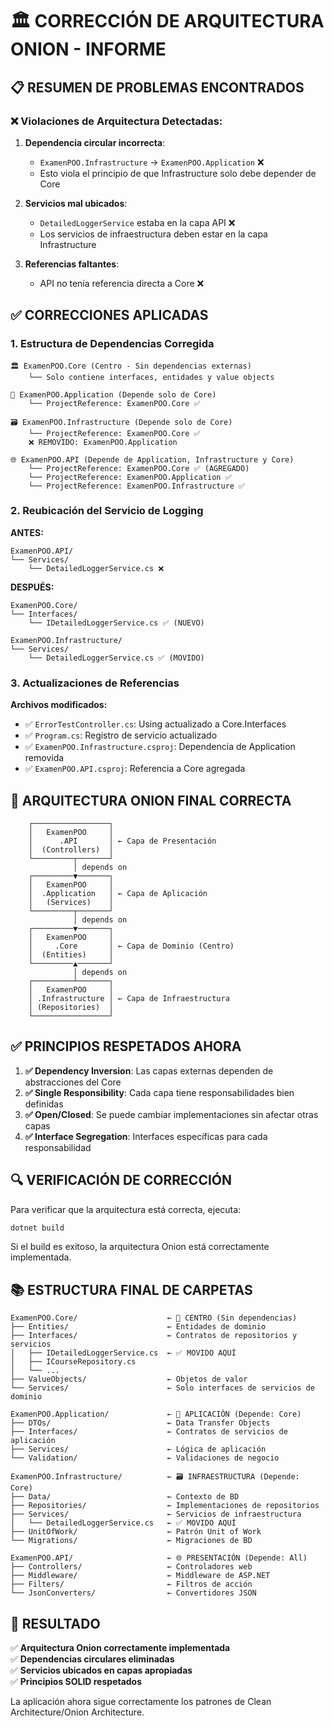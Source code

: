 # 🏛️ CORRECCIÓN DE ARQUITECTURA ONION - INFORME

## 📋 **RESUMEN DE PROBLEMAS ENCONTRADOS**

### ❌ **Violaciones de Arquitectura Detectadas:**

1. **Dependencia circular incorrecta**: 
   - `ExamenPOO.Infrastructure` → `ExamenPOO.Application` ❌
   - Esto viola el principio de que Infrastructure solo debe depender de Core

2. **Servicios mal ubicados**:
   - `DetailedLoggerService` estaba en la capa API ❌
   - Los servicios de infraestructura deben estar en la capa Infrastructure

3. **Referencias faltantes**:
   - API no tenía referencia directa a Core ❌

## ✅ **CORRECCIONES APLICADAS**

### **1. Estructura de Dependencias Corregida**

```
🏛️ ExamenPOO.Core (Centro - Sin dependencias externas)
    └── Solo contiene interfaces, entidades y value objects

🔧 ExamenPOO.Application (Depende solo de Core)
    └── ProjectReference: ExamenPOO.Core ✅

🗃️ ExamenPOO.Infrastructure (Depende solo de Core)
    └── ProjectReference: ExamenPOO.Core ✅
    ❌ REMOVIDO: ExamenPOO.Application

🌐 ExamenPOO.API (Depende de Application, Infrastructure y Core)
    └── ProjectReference: ExamenPOO.Core ✅ (AGREGADO)
    └── ProjectReference: ExamenPOO.Application ✅
    └── ProjectReference: ExamenPOO.Infrastructure ✅
```

### **2. Reubicación del Servicio de Logging**

**ANTES:**
```
ExamenPOO.API/
└── Services/
    └── DetailedLoggerService.cs ❌
```

**DESPUÉS:**
```
ExamenPOO.Core/
└── Interfaces/
    └── IDetailedLoggerService.cs ✅ (NUEVO)

ExamenPOO.Infrastructure/
└── Services/
    └── DetailedLoggerService.cs ✅ (MOVIDO)
```

### **3. Actualizaciones de Referencias**

**Archivos modificados:**
- ✅ `ErrorTestController.cs`: Using actualizado a Core.Interfaces
- ✅ `Program.cs`: Registro de servicio actualizado
- ✅ `ExamenPOO.Infrastructure.csproj`: Dependencia de Application removida
- ✅ `ExamenPOO.API.csproj`: Referencia a Core agregada

## 🎯 **ARQUITECTURA ONION FINAL CORRECTA**

```
    ┌─────────────────┐
    │   ExamenPOO     │
    │      .API       │ ← Capa de Presentación
    │  (Controllers)  │
    └─────────┬───────┘
              │ depends on
    ┌─────────▼───────┐
    │   ExamenPOO     │
    │  .Application   │ ← Capa de Aplicación  
    │   (Services)    │
    └─────────┬───────┘
              │ depends on
    ┌─────────▼───────┐
    │   ExamenPOO     │
    │     .Core       │ ← Capa de Dominio (Centro)
    │  (Entities)     │
    └─────────▲───────┘
              │ depends on
    ┌─────────┴───────┐
    │   ExamenPOO     │
    │ .Infrastructure │ ← Capa de Infraestructura
    │ (Repositories)  │
    └─────────────────┘
```

## ✅ **PRINCIPIOS RESPETADOS AHORA**

1. **✅ Dependency Inversion**: Las capas externas dependen de abstracciones del Core
2. **✅ Single Responsibility**: Cada capa tiene responsabilidades bien definidas
3. **✅ Open/Closed**: Se puede cambiar implementaciones sin afectar otras capas
4. **✅ Interface Segregation**: Interfaces específicas para cada responsabilidad

## 🔍 **VERIFICACIÓN DE CORRECCIÓN**

Para verificar que la arquitectura está correcta, ejecuta:

```bash
dotnet build
```

Si el build es exitoso, la arquitectura Onion está correctamente implementada.

## 📚 **ESTRUCTURA FINAL DE CARPETAS**

```
ExamenPOO.Core/                    ← 🎯 CENTRO (Sin dependencias)
├── Entities/                      ← Entidades de dominio
├── Interfaces/                    ← Contratos de repositorios y servicios
│   ├── IDetailedLoggerService.cs  ← ✅ MOVIDO AQUÍ
│   ├── ICourseRepository.cs
│   └── ...
├── ValueObjects/                  ← Objetos de valor
└── Services/                      ← Solo interfaces de servicios de dominio

ExamenPOO.Application/             ← 🔧 APLICACIÓN (Depende: Core)
├── DTOs/                          ← Data Transfer Objects
├── Interfaces/                    ← Contratos de servicios de aplicación
├── Services/                      ← Lógica de aplicación
└── Validation/                    ← Validaciones de negocio

ExamenPOO.Infrastructure/          ← 🗃️ INFRAESTRUCTURA (Depende: Core)
├── Data/                          ← Contexto de BD
├── Repositories/                  ← Implementaciones de repositorios
├── Services/                      ← Servicios de infraestructura
│   └── DetailedLoggerService.cs   ← ✅ MOVIDO AQUÍ
├── UnitOfWork/                    ← Patrón Unit of Work
└── Migrations/                    ← Migraciones de BD

ExamenPOO.API/                     ← 🌐 PRESENTACIÓN (Depende: All)
├── Controllers/                   ← Controladores web
├── Middleware/                    ← Middleware de ASP.NET
├── Filters/                       ← Filtros de acción
└── JsonConverters/                ← Convertidores JSON
```

## 🎉 **RESULTADO**

✅ **Arquitectura Onion correctamente implementada**  
✅ **Dependencias circulares eliminadas**  
✅ **Servicios ubicados en capas apropiadas**  
✅ **Principios SOLID respetados**  

La aplicación ahora sigue correctamente los patrones de Clean Architecture/Onion Architecture.
